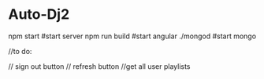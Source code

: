# Auto-Dj2


npm start #start server
npm run build #start angular
./mongod #start mongo



//to do:

// sign out button
// refresh button
//get all user playlists